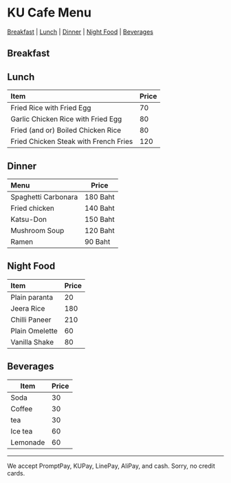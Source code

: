 # KU Cafe Menu
[Breakfast](#breakfast) | [Lunch](#lunch) | [Dinner](#dinner) | [Night Food](#night-food) | [Beverages](#beverages)

## Breakfast


## Lunch 
| Item      |Price           |
|:----------|-----------------|
| Fried Rice with Fried Egg | 70 |
| Garlic Chicken Rice with Fried Egg | 80 |
| Fried (and or) Boiled Chicken Rice | 80 |
| Fried Chicken Steak with French Fries | 120 |


## Dinner
| Menu                | Price    |
|:--------------------|----------|
| Spaghetti Carbonara | 180 Baht |
| Fried chicken       | 140 Baht |
| Katsu-Don           | 150 Baht |
| Mushroom Soup       | 120 Baht |
| Ramen               | 90 Baht  |


## Night Food

| Item      | Price          |
|:----------|-----------------|
| Plain paranta | 20 |
| Jeera Rice | 180 |
| Chilli Paneer | 210 |
| Plain Omelette | 60 |
| Vanilla Shake | 80 |

## Beverages

|     Item      |     Price     |
| ------------- | ------------- |
| Soda  | 30  |
| Coffee  | 30  |
| tea  | 30  |
| Ice tea  | 60  |
| Lemonade  | 60  |


---

We accept PromptPay, KUPay, LinePay, AliPay, and cash. Sorry, no credit cards.
